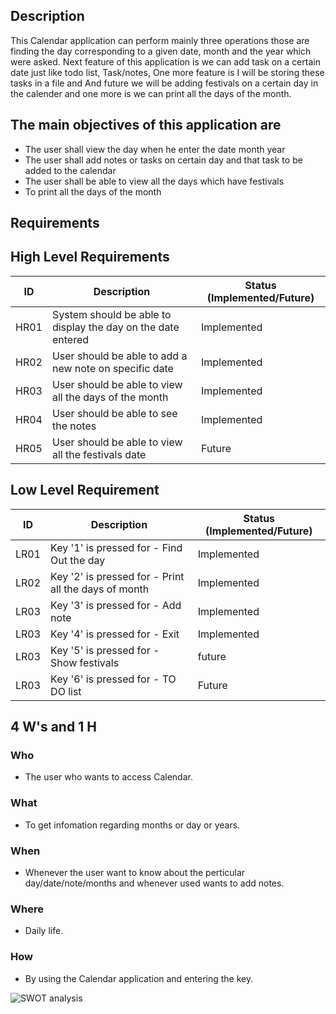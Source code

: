 ## Description
   This Calendar application can perform mainly three operations those are finding the day corresponding to a given date, month and the year which were asked. Next feature of this application is we can add task on a certain date just like todo list, Task/notes, One more feature is I will be storing these tasks in a file and And future we will be adding festivals on a certain day in the calender and one more is we can print all the days of the month.
 
 ## The main objectives of this application are 
* The user shall view the day when he enter the date month year
* The user shall add notes or tasks on certain day and that task to be added to the calendar
* The user shall be able to view all the days which have festivals
* To print all the days of the month

## Requirements

## High Level Requirements
| ID | Description | Status (Implemented/Future) |
| --- | --- | --- |
| HR01 | System should be able to display the day on the date entered | Implemented |
| HR02 | User should be able to add a new note on specific date | Implemented |
| HR03 | User should be able to view all the days of the month | Implemented |
| HR04 | User should be able to see the notes  | Implemented |
| HR05 | User should be able to view all the festivals date  | Future |

## Low Level Requirement
| ID | Description | Status (Implemented/Future) |
| --- | --- | --- |
| LR01 | Key '1' is pressed for - Find Out the day | Implemented |
| LR02 | Key '2' is pressed for - Print all the days of month | Implemented |
| LR03 | Key '3' is pressed for - Add note | Implemented |
| LR03 | Key '4' is pressed for - Exit | Implemented |
| LR03 | Key '5' is pressed for - Show festivals | future |
| LR03 | Key '6' is pressed for - TO DO list | Future |



## 4 W's and 1 H
### Who
* The user who wants to access Calendar.
### What
* To get infomation regarding months or day or years.
### When
* Whenever the user want to know about the perticular day/date/note/months and whenever used wants to add notes.
### Where
* Daily life.
### How
* By using the Calendar application and entering the key.

![SWOT analysis](C:\Users\SHAMA\Pictures\Screenshots\SWOT.png)



